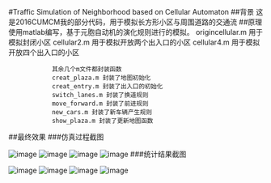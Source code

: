 #Traffic Simulation of Neighborhood based on Cellular Automaton
##背景
                这是2016CUMCM我的部分代码，用于模拟长方形小区与周围道路的交通流
##原理
                使用matlab编写，基于元胞自动机的演化规则进行的模拟。
                origincellular.m 用于模拟封闭小区
                cellular2.m 用于模拟开放两个出入口的小区
                cellular4.m 用于模拟开放四个出入口的小区
                
                其余几个m文件都封装函数
                creat_plaza.m 封装了地图初始化
                creat_entry.m 封装了出入口的初始化
                switch_lanes.m 封装了换道规则
                move_forward.m 封装了前进规则
                new_cars.m 封装了新车辆产生规则
                show_plaza.m 封装了更新地图函数
##最终效果
###仿真过程截图

![image](https://github.com/crh19970307/Traffic_Simulation/tree/master/src/1.jpg)
![image](https://github.com/crh19970307/Traffic_Simulation/tree/master/src/2.jpg)
![image](https://github.com/crh19970307/Traffic_Simulation/tree/master/src/3.jpg)
![image](https://github.com/crh19970307/Traffic_Simulation/tree/master/src/4.jpg)
###统计结果截图

![image](https://github.com/crh19970307/Traffic_Simulation/tree/master/src/11.jpg)
![image](https://github.com/crh19970307/Traffic_Simulation/tree/master/src/22.jpg)
![image](https://github.com/crh19970307/Traffic_Simulation/tree/master/src/33.jpg)
![image](https://github.com/crh19970307/Traffic_Simulation/tree/master/src/44.jpg)
        
                
